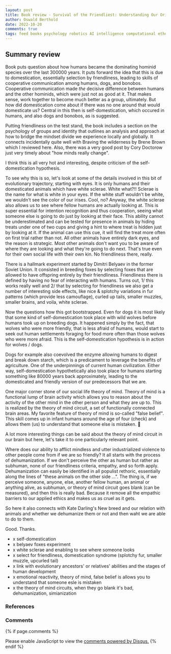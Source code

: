 ```yaml
---
layout: post
title: Book review - Survival of the Friendliest: Understanding Our Origins and Rediscovering Our Common Humanity, by Hare & Woods, 2020
author: Oswald Berthold
date: 2022-10-20
comments: true
tags: feed books psychology robotics AI intelligence computational ethology evolution
---
```


## Summary review

Book puts question about how humans became the dominating hominid
species over the last 300000 years. It puts forward the idea that this
is due to domestication, essentially selection by friendliness,
leading to skills of cooperative communication among humans, dogs,
and bonobos. Cooperative communication made _the_ decisive difference
between humans and the other hominids, which were just not as good at
it. That makes sense, work together to become much better as a group,
ultimately. But how did domestication come about if there was no one
around that would domesticate us? Central in this then is
self-domestication, which occured in humans, and also dogs and
bonobos, as is suggested.

Putting friendliness on the test stand, the book includes a section on
the psychology of groups and identity that outlines an analysis and
approach at how to bridge the mindset divide we experience locally and
globally. It connects incidentally quite well with Braving the
wilderness by Brene Brown which I reviewed here. Also, there was a
very good post by Cory Doctorow just very timely about "how minds
really change".

I think this is all very hot and interesting, despite criticism of the
self-domestication hypothesis.

To see why this is so, let's look at some of the details involved in
this bit of evolutionary trajectory, starting with eyes. It is only
humans and their domesticated animals which have white sclerae. White
what?!! Sclerae is the name for what is white in your eyes. If the
white stuff wouldn't be white, we wouldn't see the color of our
irises. Cool, no? Anyway, the white sclerae also allows us to see
where fellow humans are actually looking at. This is super essential
for intention recognition and thus cooperation, seeing what someone
else is going to do just by looking at their face. This ability cannot
be underestimated and can be tested for presence in animals by hiding
treats under one of two cups and giving a hint to where treat is
hidden just by looking at it. If the animal can use this cue, it will
find the treat more often on first trial rather than not. All other
animals have entirely dark eyes, and the reason is strategic. Most other
animals don't want you to be aware of where they are looking and what
they're going to do next. That's true even for their own social life
with their own kin. No friendliness there, really.

There is a hallmark experiment started by Dimitri Belyaev in the
former Soviet Union. It consisted in breeding foxes by selecting foxes
that are allowed to have offspring entirely by their
friendliness. Friendliness there is defined by having no fear of
interacting with humans. Turns out, 1/ this works really well and 2/
that by selecting for friendliness we also get a number of interesting
side effects, like nice & splotchy variations in fur patterns (which
provide less camouflage), curled up tails, smaller muzzles, smaller
brains, and voila, white sclerae.

Now the questions how this got bootstrapped. Even for dogs it is most
likely that some kind of self-domestication took place with wild
wolves before humans took up on breeding dogs. It happened simply by
the fact, that wolves who were more friendly, that is less afraid of
humans, would start to seek out human settlements foraging for food
more often than those wolves who were more afraid. This is the self-domestication
hypothesis is in action for wolves / dogs.

Dogs for example also coevolved the enzyme allowing humans to digest
and break down starch, which is a predicament to leverage the benefits
of agriculture. One of the underpinnings of current human
civilization. Either way, self-domestication hypothetically also took
place for humans starting something like 80000 years back
approximately, leading to the domesticated and friendly version of our
predecessors that we are.

One major corner stone of our social life theory of mind. Theory of
mind is a functional lump of brain activity which allows you to reason
about the activity of the other mind in the other person and what they
are up to. This is realized by the theory of mind circuit, a set of
functionally connected brain areas. My favorite feature of theory of
mind is so-called "false belief". This skill comes up in infant humans
around the age of four (check) and allows them (us) to understand that
someone else is mistaken. :shrug:

A lot more interesting things can be said about the theory of mind
circuit in our brain but here, let's take it to one particularly
relevant point.

Where does our ability to afflict mindless and utter industrialized
violence to other people come from if we are so friendly? It all
starts with the process of dehumanization. If we don't perceive the
other as human but rather as subhuman, none of our friendliness
criteria, empathy, and so forth apply. Dehumanization can easily be
identified in all populist rethoric, essentially along the lines of
"these animals on the other side ...". The thing is, if we perceive
someone, anyone, else, another fellow human, an animal or anything
alive, as subhuman, or theory of mind circuit goes blank (can be
measured), and then this is really bad. Because it remove all the
empathic barriers to our applied ethics and makes us as cruel as it
gets.

So here it also connects with Kate Darling's New breed and our
relation with animals and whether we dehumanize them or not and then
waht we are able to do to them.

Good. Thanks.

 - x self-domestication
 - x belyaev foxes experiment
 - x white sclerae and enabling to see where someone looks
 - x select for friendliness, domestication syndrome (splotchy fur, smaller muzzle, upcurled tail)
 - x link with evolutionary ancestors' or relatives' abilities and the stages of human development
 - x emotional reactivity, theory of mind, false belief is allows you to understand that someone esle is mistaken
 - x the theory of mind circuits, when they go blank it's bad, dehumanization, simianization


### References
 
### Comments

{% if page.comments %}
<div id="disqus_thread"></div>
<script>

/**
*  RECOMMENDED CONFIGURATION VARIABLES: EDIT AND UNCOMMENT THE SECTION BELOW TO INSERT DYNAMIC VALUES FROM YOUR PLATFORM OR CMS.
*  LEARN WHY DEFINING THESE VARIABLES IS IMPORTANT: https://disqus.com/admin/universalcode/#configuration-variables*/
/*
var disqus_config = function () {
this.page.url = PAGE_URL;  // Replace PAGE_URL with your page's canonical URL variable
this.page.identifier = PAGE_IDENTIFIER; // Replace PAGE_IDENTIFIER with your page's unique identifier variable
};
*/
(function() { // DON'T EDIT BELOW THIS LINE
var d = document, s = d.createElement('script');
s.src = '//x75.disqus.com/embed.js';
s.setAttribute('data-timestamp', +new Date());
(d.head || d.body).appendChild(s);
})();
</script>
<noscript>Please enable JavaScript to view the <a href="https://disqus.com/?ref_noscript">comments powered by Disqus.</a></noscript>
{% endif %}

